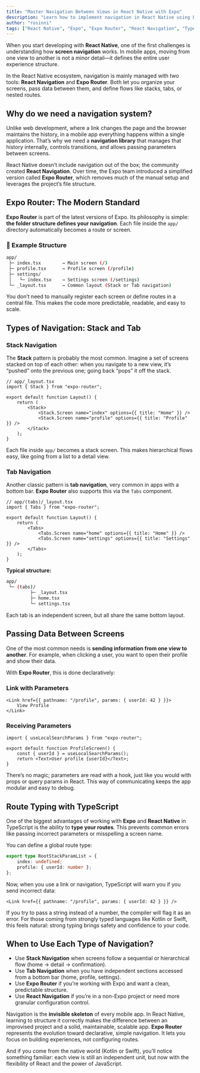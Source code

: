```yaml
---
title: "Master Navigation Between Views in React Native with Expo"
description: "Learn how to implement navigation in React Native using Expo Router and React Navigation. Discover how to structure routes, pass parameters between screens, and choose between Stack and Tab navigation to create scalable and maintainable mobile apps."
author: "rosinni"
tags: ["React Native", "Expo", "Expo Router", "React Navigation", "TypeScript", "Mobile Development"]
---
```



When you start developing with **React Native**, one of the first challenges is understanding how **screen navigation** works. In mobile apps, moving from one view to another is not a minor detail—it defines the entire user experience structure.

In the React Native ecosystem, navigation is mainly managed with two tools: **React Navigation** and **Expo Router**. Both let you organize your screens, pass data between them, and define flows like stacks, tabs, or nested routes.


## Why do we need a navigation system?

Unlike web development, where a link changes the page and the browser maintains the history, in a mobile app everything happens within a single application. That’s why we need a **navigation library** that manages that history internally, controls transitions, and allows passing parameters between screens.

React Native doesn’t include navigation out of the box; the community created **React Navigation**. Over time, the Expo team introduced a simplified version called **Expo Router**, which removes much of the manual setup and leverages the project’s file structure.


## Expo Router: The Modern Standard

**Expo Router** is part of the latest versions of Expo. Its philosophy is simple: **the folder structure defines your navigation**. Each file inside the `app/` directory automatically becomes a route or screen.

### 📁 Example Structure

```bash
app/
 ├─ index.tsx        → Main screen (/)
 ├─ profile.tsx      → Profile screen (/profile)
 ├─ settings/
 │   └─ index.tsx    → Settings screen (/settings)
 └─ _layout.tsx      → Common layout (Stack or Tab navigation)
```

You don’t need to manually register each screen or define routes in a central file. This makes the code more predictable, readable, and easy to scale.


## Types of Navigation: Stack and Tab

### Stack Navigation

The **Stack** pattern is probably the most common. Imagine a set of screens stacked on top of each other: when you navigate to a new view, it’s “pushed” onto the previous one; going back “pops” it off the stack.

```tsx
// app/_layout.tsx
import { Stack } from "expo-router";

export default function Layout() {
    return (
        <Stack>
            <Stack.Screen name="index" options={{ title: "Home" }} />
            <Stack.Screen name="profile" options={{ title: "Profile" }} />
        </Stack>
    );
}
```

Each file inside `app/` becomes a stack screen. This makes hierarchical flows easy, like going from a list to a detail view.


### Tab Navigation

Another classic pattern is **tab navigation**, very common in apps with a bottom bar. **Expo Router** also supports this via the `Tabs` component.

```tsx
// app/(tabs)/_layout.tsx
import { Tabs } from "expo-router";

export default function Layout() {
    return (
        <Tabs>
            <Tabs.Screen name="home" options={{ title: "Home" }} />
            <Tabs.Screen name="settings" options={{ title: "Settings" }} />
        </Tabs>
    );
}
```

**Typical structure:**

```bash
app/
 └─ (tabs)/
         ├─ _layout.tsx
         ├─ home.tsx
         └─ settings.tsx
```

Each tab is an independent screen, but all share the same bottom layout.


## Passing Data Between Screens

One of the most common needs is **sending information from one view to another**. For example, when clicking a user, you want to open their profile and show their data.

With **Expo Router**, this is done declaratively:

### Link with Parameters

```tsx
<Link href={{ pathname: "/profile", params: { userId: 42 } }}>
    View Profile
</Link>
```

### Receiving Parameters

```tsx
import { useLocalSearchParams } from "expo-router";

export default function ProfileScreen() {
    const { userId } = useLocalSearchParams();
    return <Text>User profile {userId}</Text>;
}
```

There’s no magic; parameters are read with a hook, just like you would with props or query params in React. This way of communicating keeps the app modular and easy to debug.


## Route Typing with TypeScript

One of the biggest advantages of working with **Expo** and **React Native** in TypeScript is the ability to **type your routes**. This prevents common errors like passing incorrect parameters or misspelling a screen name.

You can define a global route type:

```ts
export type RootStackParamList = {
    index: undefined;
    profile: { userId: number };
};
```

Now, when you use a link or navigation, TypeScript will warn you if you send incorrect data:

```tsx
<Link href={{ pathname: "/profile", params: { userId: 42 } }} />
```

If you try to pass a string instead of a number, the compiler will flag it as an error. For those coming from strongly typed languages like Kotlin or Swift, this feels natural: strong typing brings safety and confidence to your code.


## When to Use Each Type of Navigation?

- Use **Stack Navigation** when screens follow a sequential or hierarchical flow (home → detail → confirmation).
- Use **Tab Navigation** when you have independent sections accessed from a bottom bar (home, profile, settings).
- Use **Expo Router** if you’re working with Expo and want a clean, predictable structure.
- Use **React Navigation** if you’re in a non-Expo project or need more granular configuration control.


Navigation is the **invisible skeleton** of every mobile app. In React Native, learning to structure it correctly makes the difference between an improvised project and a solid, maintainable, scalable app. **Expo Router** represents the evolution toward declarative, simple navigation. It lets you focus on building experiences, not configuring routes.

And if you come from the native world (Kotlin or Swift), you’ll notice something familiar: each view is still an independent unit, but now with the flexibility of React and the power of JavaScript.

